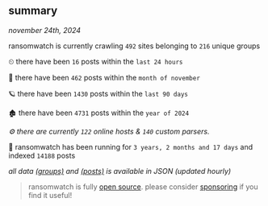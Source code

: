 
## summary
_november 24th, 2024_

ransomwatch is currently crawling `492` sites belonging to `216` unique groups

⏲ there have been `16` posts within the `last 24 hours`

🦈 there have been `462` posts within the `month of november`

🪐 there have been `1430` posts within the `last 90 days`

🏚 there have been `4731` posts within the `year of 2024`

_⚙️ there are currently `122` online hosts & `140` custom parsers._

🦕 ransomwatch has been running for `3 years, 2 months and 17 days` and indexed `14188` posts

_all data  [(groups)](http://ransomwhat.telemetry.ltd/groups) and [(posts)](http://ransomwhat.telemetry.ltd/posts) is available in JSON (updated hourly)_

> ransomwatch is fully [open source](https://github.com/joshhighet/ransomwatch#ransomwatch--). please consider [sponsoring](https://github.com/sponsors/joshhighet) if you find it useful!
